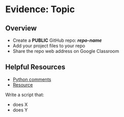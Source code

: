 ﻿# Evidence: Topic

## Overview

- Create a **PUBLIC** GitHub repo: ***repo-name***
- Add your project files to your repo
- Share the repo web address on Google Classroom

## Helpful Resources

 - [Python comments](https://www.w3schools.com/python/python_comments.asp)
 - [Resource](URL)


Write a script that:

 - does X
 - does Y









